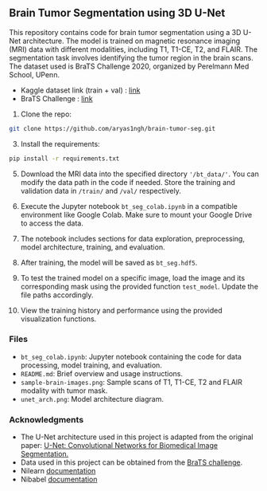 ## Brain Tumor Segmentation using 3D U-Net

This repository contains code for brain tumor segmentation using a 3D U-Net architecture. The model is trained on magnetic resonance imaging (MRI) data with different modalities, including T1, T1-CE, T2, and FLAIR. The segmentation task involves identifying the tumor region in the brain scans. The dataset used is BraTS Challenge 2020, organized by Perelmann Med School, UPenn.

- Kaggle dataset link (train + val) : [link](https://www.kaggle.com/datasets/awsaf49/brats20-dataset-training-validation)
- BraTS Challenge : [link](https://www.med.upenn.edu/cbica/brats/)


1. Clone the repo:
```bash
git clone https://github.com/aryas1ngh/brain-tumor-seg.git
```

3.  Install the requirements:
```bash
pip install -r requirements.txt
```

5. Download the MRI data into the specified directory ```'/bt_data/'```. You can modify the data path in the code if needed. Store the training and validation data in ```/train/``` and ```/val/``` respectively.

6. Execute the Jupyter notebook ```bt_seg_colab.ipynb``` in a compatible environment like Google Colab. Make sure to mount your Google Drive to access the data.

7. The notebook includes sections for data exploration, preprocessing, model architecture, training, and evaluation.

8. After training, the model will be saved as ```bt_seg.hdf5```.

9. To test the trained model on a specific image, load the image and its corresponding mask using the provided function ```test_model```. Update the file paths accordingly.

10. View the training history and performance using the provided visualization functions.



### Files
- ```bt_seg_colab.ipynb```: Jupyter notebook containing the code for data processing, model training, and evaluation.
- ```README.md```: Brief overview and usage instructions.
- ```sample-brain-images.png```: Sample scans of T1, T1-CE, T2 and FLAIR modality with tumor mask.
- ```unet_arch.png```: Model architecture diagram.


### Acknowledgments
- The U-Net architecture used in this project is adapted from the original paper: [U-Net: Convolutional Networks for Biomedical Image Segmentation.](https://arxiv.org/abs/1505.04597)
- Data used in this project can be obtained from the [BraTS challenge](https://www.med.upenn.edu/cbica/brats/).
- Nilearn [documentation](https://nilearn.github.io/stable/index.html)
- Nibabel [documentation](https://nipy.org/nibabel/)
